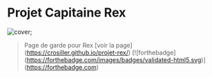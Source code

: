 # Projet Capitaine Rex
![cover](https://www.mintinbox.net/wp-content/uploads/2023/09/Capt_Rex__scaled_600.jpg);

>Page de garde pour Rex
> [voir la page] (https://crosiller.github.io/projet-rex/) 
[![forthebadge] (https://forthebadge.com/images/badges/validated-html5.svg)] (https://forthebadge.com)